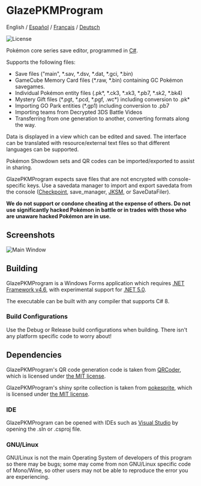 GlazePKMProgram
=====
<div>
  <span>English</span> / <a href=".github/README-es.md">Español</a> / <a href=".github/README-fr.md">Français</a> / <a href=".github/README-de.md">Deutsch</a>
</div>

![License](https://img.shields.io/badge/License-GPLv3-blue.svg)

Pokémon core series save editor, programmed in [C#](https://en.wikipedia.org/wiki/C_Sharp_%28programming_language%29).

Supports the following files:
* Save files ("main", \*.sav, \*.dsv, \*.dat, \*.gci, \*.bin)
* GameCube Memory Card files (\*.raw, \*.bin) containing GC Pokémon savegames.
* Individual Pokémon entity files (.pk\*, \*.ck3, \*.xk3, \*.pb7, \*.sk2, \*.bk4)
* Mystery Gift files (\*.pgt, \*.pcd, \*.pgf, .wc\*) including conversion to .pk\*
* Importing GO Park entities (\*.gp1) including conversion to .pb7
* Importing teams from Decrypted 3DS Battle Videos
* Transferring from one generation to another, converting formats along the way.

Data is displayed in a view which can be edited and saved.
The interface can be translated with resource/external text files so that different languages can be supported.

Pokémon Showdown sets and QR codes can be imported/exported to assist in sharing.

GlazePKMProgram expects save files that are not encrypted with console-specific keys. Use a savedata manager to import and export savedata from the console ([Checkpoint](https://github.com/FlagBrew/Checkpoint), save_manager, [JKSM](https://github.com/J-D-K/JKSM), or SaveDataFiler).

**We do not support or condone cheating at the expense of others. Do not use significantly hacked Pokémon in battle or in trades with those who are unaware hacked Pokémon are in use.**

## Screenshots

![Main Window](https://i.imgur.com/sM7kt4u.png)

## Building

GlazePKMProgram is a Windows Forms application which requires [.NET Framework v4.6](https://www.microsoft.com/en-us/download/details.aspx?id=48137), with experimental support for [.NET 5.0](https://dotnet.microsoft.com/download/dotnet/5.0).

The executable can be built with any compiler that supports C# 8.

### Build Configurations

Use the Debug or Release build configurations when building. There isn't any platform specific code to worry about!

## Dependencies

GlazePKMProgram's QR code generation code is taken from [QRCoder](https://github.com/codebude/QRCoder), which is licensed under [the MIT license](https://github.com/codebude/QRCoder/blob/master/LICENSE.txt).

GlazePKMProgram's shiny sprite collection is taken from [pokesprite](https://github.com/msikma/pokesprite), which is licensed under [the MIT license](https://github.com/msikma/pokesprite/blob/master/LICENSE).

### IDE

GlazePKMProgram can be opened with IDEs such as [Visual Studio](https://visualstudio.microsoft.com/downloads/) by opening the .sln or .csproj file.

### GNU/Linux

GNU/Linux is not the main Operating System of developers of this program so there may be bugs; some may come from non GNU/Linux specific code of Mono/Wine, so other users may not be able to reproduce the error you are experiencing.

